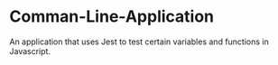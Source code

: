 # Comman-Line-Application

An application that uses Jest to test certain variables and functions in Javascript. 
